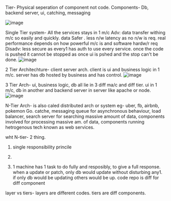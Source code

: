 Tier- Physical seperation of component not code.
Components- Db, backend server, ui, catching, messaging

![image](https://user-images.githubusercontent.com/46372483/132997988-c25ec42d-6564-4594-b6b1-c112ac8b14ea.png)

Single Tier system- All the services stays in 1 m/c
Adv:
data transfer withing m/c so easily and quickly. data Safer . less n/w latency as no n/w is req.
real performance depends on how powerful m/c is and software hardw/r req
Disadv:
less secure as every1 has auth to use every service.
once the code is pushed it cannot be stopped as once ui is pshed and the stop can't be done.
![image](https://user-images.githubusercontent.com/46372483/133000887-f26421d6-5606-4b25-8f7f-e79de65fe482.png)

2 Tier Architechture- client server arch. 
client is ui and business logic in 1 m/c. server has db hosted by business and has control.
![image](https://user-images.githubusercontent.com/46372483/133097993-6e653099-b3ac-4d6e-afcf-68fbe15a8739.png)

3 Tier Arch-  ui, business logic, db all lie in 3 diff ma/c and diff tier.
ui in 1 m/c, db in another and backend server in server like apache or node.
![image](https://user-images.githubusercontent.com/46372483/133099567-269d6145-0937-4501-9457-3eabaed51a06.png)

N-Tier Arch- is also caled distributed arch or system
eg- uber, fb, airbnb, pokemon Go.
catche, messaging queue for asynchronous behaviour, load balancer, search server for searching massive amount of data, components involved for processing massive am. of data, components running hetrogenous tech known as web services.

wht N-tier- 2 thing.
1. single responsibility princile
2. 

1. 1 machine has 1 task to do fully and resposibly, to give a full response.
    when a update or patch, only db would update without disturbing any1.
    if only db would be updating others would be up.
    code repo is diff for diff component 

layer vs tiers- 
layers are different codes. tiers are diff components.
